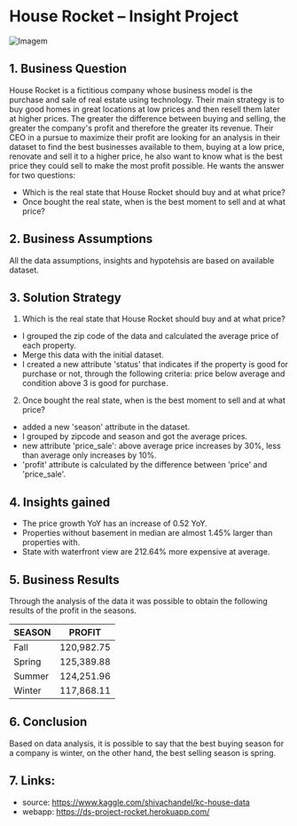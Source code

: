 # **House Rocket – Insight Project**

![Imagem](https://user-images.githubusercontent.com/80589529/183155590-de7f2d73-a749-4623-91d6-8b5aed3aedd7.png)

## 1.	Business Question

House Rocket is a fictitious company whose business model is the purchase and sale of real estate using technology. Their main strategy is to buy good homes in great locations at low prices and then resell them later at higher prices. The greater the difference between buying and selling, the greater the company's profit and therefore the greater its revenue. Their CEO in a pursue to maximize their profit are looking for an analysis in their dataset to find the best businesses available to them, buying at a low price, renovate and sell it to a higher price, he also want to know what is the best price they could sell to make the most profit possible. He wants the answer for two questions:

* Which is the real state that House Rocket should buy and at what price?
* Once bought the real state, when is the best moment to sell and at what price?

## 2.	Business Assumptions

All the data assumptions, insights and hypotehsis are based on available dataset.

## 3.	Solution Strategy

1.	Which is the real state that House Rocket should buy and at what price?
- I grouped the zip code of the data and calculated the average price of each property.
- Merge this data with the initial dataset.
- I created a new attribute 'status' that indicates if the property is good for purchase or not, through the following criteria: price below average and condition above 3 is good for purchase.

2.	Once bought the real state, when is the best moment to sell and at what price?
- added a new 'season' attribute in the dataset.
- I grouped by zipcode and season and got the average prices.
- new attribute 'price_sale': above average price increases by 30%, less than average only increases by 10%.
- 'profit' attribute is calculated by the difference between 'price' and 'price_sale'.

## 4.	Insights gained

* The price growth YoY has an increase of 0.52 YoY.
* Properties without basement in median are almost 1.45% larger than properties with.
* State with waterfront view are 212.64% more expensive at average.

## 5.	Business Results

Through the analysis of the data it was possible to obtain the following results of the profit in the seasons.

| SEASON | PROFIT |
| ----- | ------ |
| Fall | 120,982.75 |
| Spring | 125,389.88 |
| Summer | 124,251.96 |
| Winter | 117,868.11 |

## 6.	Conclusion

Based on data analysis, it is possible to say that the best buying season for a company is winter, on the other hand, the best selling season is spring.

## 7.	Links:
* source: https://www.kaggle.com/shivachandel/kc-house-data
* webapp: https://ds-project-rocket.herokuapp.com/

